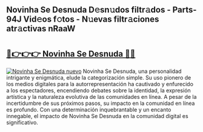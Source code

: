 ## Novinha Se Desnuda D𝚎sn𝚞dos filtr𝚊dos - Parts-94J Vid𝚎os f𝚘tos - N𝚞evas filtr𝚊ciones atr𝚊ctivas nRaaW

# <h2><a href="http://mbc8q8.tromn.icu/?c=Novinha+Se+Desnuda">🔗👉👉👉 Novinha Se Desnuda 🔗🔗</a></h2>

[![Novinha Se Desnuda nuevo](https://i.imgur.com/pEAQMta.gif)](http://mbc8q8.tromn.icu/?c=Novinha+Se+Desnuda)
Novinha Se Desnuda, una personalidad intrigante y enigmática, elude la categorización simple. Su uso pionero de los medios digitales para la autorrepresentación ha cautivado y enfurecido a los espectadores, encendiendo debates sobre la identidad, la expresión artística y la naturaleza evolutiva de las comunidades en línea. A pesar de la incertidumbre de sus próximos pasos, su impacto en la comunidad en línea es profundo. Con una determinación inquebrantable y un encanto innegable, el impacto de Novinha Se Desnuda en la comunidad digital es significativo.
